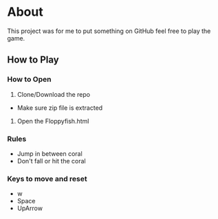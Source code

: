 # About
This project was for me to put something on GitHub feel free to play the game.
## How to Play
### How to Open
1. Clone/Download the repo
  - Make sure zip file is extracted
1. Open the Floppyfish.html
### Rules
- Jump in between coral
- Don't fall or hit the coral
### Keys to move and reset
- w
- Space
- UpArrow
